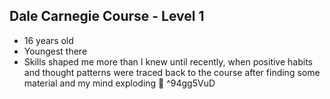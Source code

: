 ## Dale Carnegie Course - Level 1 

- 16 years old
- Youngest there
- Skills shaped me more than I knew until recently, when positive habits and thought patterns were traced back to the course after finding some material and my mind exploding 🤯
 ^94gg5VuD